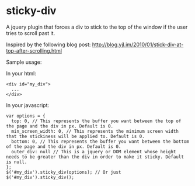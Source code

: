 sticky-div
==========

A jquery plugin that forces a div to stick to the top of the window if the user tries to scroll past it.

Inspired by the following blog post: http://blog.yjl.im/2010/01/stick-div-at-top-after-scrolling.html

Sample usage:

In your html:

    <div id="my_div">
      ...
    </div>

In your javascript:

    var options = {
      top: 0, // This represents the buffer you want between the top of the page and the div in px. Default is 0.
      min_screen_width: 0, // This represents the minimum screen width that the stickiness will be applied to. Default is 0.
      bottom: 0, // This represents the buffer you want between the bottom of the page and the div in px. Default is 0.
      outer_div: null // This is a jquery or DOM element whose height needs to be greater than the div in order to make it sticky. Default is null.
    };
    $('#my_div').sticky_div(options); // Or just $('#my_div').sticky_div();

